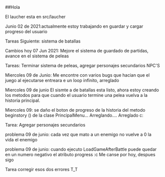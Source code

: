 ##Hola

El laucher esta en src/laucher

Junio 02 de 2021:actualmente estoy trabajando en guardar y cargar progreso del usuario

Tareas Siguiente: sistema de batallas

Cambios hoy 07 Jun 2021: Mejore el sistema de guardado de partidas, avance en el sistema de peleas

Tareas: Terminar sistema de peleas, agregar personajes secundarios NPC'S

Miercoles 09 de Junio: Me encontre con varios bugs que hacian que el juego al ejecutarse entreara e un loop infinito, arreglado

Miercoles 09 de junio El sismte a de batallas esta listo, ahora estoy creando los metodos para que cuando el usuario termine una pelea vuelva a la historia principal. 

Miercoles 09: se daño el boton de progreso de la historia del metodo beginstory () de la clase PrincipalMenu... Arreglando.... Arreglado c:

Tarea: Agregar personajes secundarios

problema 09 de junio: cada vez que mato a un enemigo no vuelve a 0 la vida el enemigo

problema 09 de junio: cuando ejecuto LoadGameAfterBattle puede quedar en un numero negativo el atributo progress :c
Me canse por hoy, despues sigo 

Tarea corregir esos dos errores T_T

